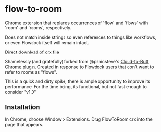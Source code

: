 flow-to-room
============

Chrome extension that replaces occurrences of 'flow' and 'flows' with 'room' and 'rooms', respectively.

Does not match inside strings so even references to things like workflows, or even Flowdock itself will remain intact.

[Direct download of crx file](https://github.com/BFGeorge9000/flow-to-room/blob/master/FlowToRoom.crx?raw=true)

Shamelessly (and gratefully) forked from @panicsteve's [Cloud-to-Butt Chrome plugin](https://github.com/panicsteve/cloud-to-butt). Created in response to Flowdock users that don't want to refer to rooms as "flows".

This is a quick and dirty spike; there is ample opportunity to improve its performance. For the time being, its functional, but not fast enough to consider "v1.0"

Installation
------------

In Chrome, choose Window > Extensions.  Drag FlowToRoom.crx into the page that appears.